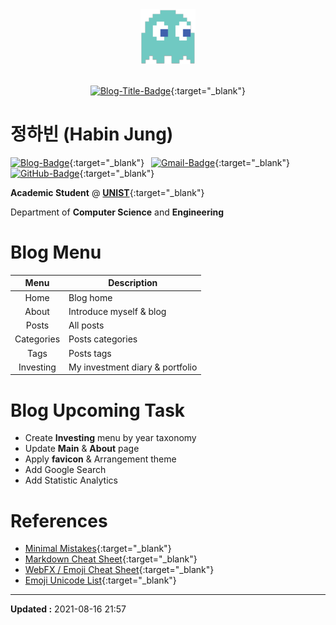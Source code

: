 <div align="center">
<img src="assets/images/img-config/logo-88x88.png">
<br><br>

[![Blog-Title-Badge](https://img.shields.io/badge/-::_BIN___::-70CAC3?style=for-the-badge)](https://habijung.github.io){:target="_blank"}
<br>
</div>


# 정하빈 (Habin Jung)

<!---
<img src="assets/images/img-settings/profile-rounded-500x500.png" width="200" height="200">
--->

[![Blog-Badge](https://img.shields.io/badge/-Blog-70CAC3?logo=jekyll&style=flat)](https://habijung.github.io){:target="_blank"}&ensp;
[![Gmail-Badge](https://img.shields.io/badge/-Gmail-EA4335?logo=Gmail&logoColor=white&style=flat)](mailto:habijung0@gmail.com){:target="_blank"}&ensp;
[![GitHub-Badge](https://img.shields.io/badge/-GitHub-181717?logo=github&style=flat)](https://github.com/habijung){:target="_blank"}

**Academic Student** @ [**UNIST**](https://unist.ac.kr){:target="_blank"}

Department of **Computer Science** and **Engineering**


# Blog Menu

| Menu | Description |
| :--: | ----------- |
| Home | Blog home |
| About | Introduce myself & blog |
| Posts | All posts |
| Categories | Posts categories |
| Tags | Posts tags |
| Investing | My investment diary & portfolio |


# Blog Upcoming Task

- Create **Investing** menu by year taxonomy
- Update **Main** & **About** page
- Apply **favicon** & Arrangement theme
- Add Google Search
- Add Statistic Analytics


# References

- [Minimal Mistakes](https://mmistakes.github.io/minimal-mistakes/){:target="_blank"}
- [Markdown Cheat Sheet](https://www.markdownguide.org/cheat-sheet/){:target="_blank"}
- [WebFX / Emoji Cheat Sheet](https://www.webfx.com/tools/emoji-cheat-sheet/){:target="_blank"}
- [Emoji Unicode List](https://unicode.org/emoji/charts/full-emoji-list.html){:target="_blank"}

---
**Updated :** 2021-08-16 21:57
